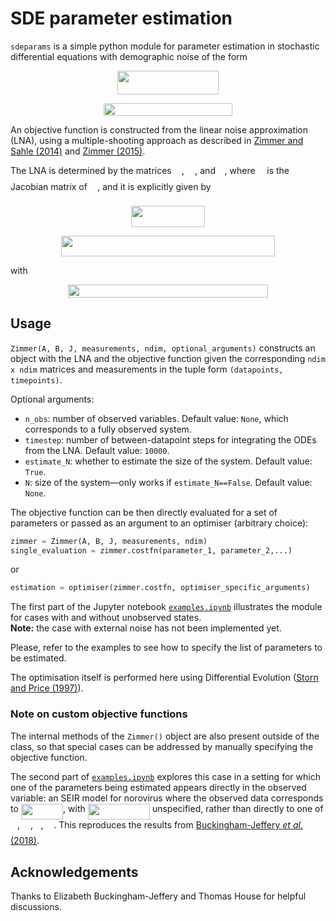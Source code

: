 # SDE parameter estimation

`sdeparams` is a simple python module for parameter estimation in stochastic differential equations with demographic noise of the form

<p align="center"><img src="https://rawgit.com/cparrarojas/sde-parameter-estimation/svgs/svgs/0b5dcb93ea61d33f4ece87c5e14a9177.svg?invert_in_darkmode" align=middle width=161.98281pt height=37.82361pt/></p>

<p align="center"><img src="https://rawgit.com/cparrarojas/sde-parameter-estimation/svgs/svgs/1f98df381e7e7f1299dd2d58c4da8f6a.svg?invert_in_darkmode" align=middle width=205.0356pt height=20.53161pt/></p>

An objective function is constructed from the linear noise approximation (LNA), using a multiple-shooting approach as described in [Zimmer and Sahle (2014)](http://ieeexplore.ieee.org/abstract/document/7277317/) and [Zimmer (2015)](https://www.sciencedirect.com/science/article/pii/S0025556415001698).

The LNA is determined by the matrices <img src="https://rawgit.com/cparrarojas/sde-parameter-estimation/svgs/svgs/49143f09f4138f20d1ce793010d0e081.svg?invert_in_darkmode" align=middle width=12.328800000000005pt height=22.46574pt/>, <img src="https://rawgit.com/cparrarojas/sde-parameter-estimation/svgs/svgs/6829020def9b68d78be5c1a3f7ecd4cb.svg?invert_in_darkmode" align=middle width=13.293555000000003pt height=22.46574pt/>, and <img src="https://rawgit.com/cparrarojas/sde-parameter-estimation/svgs/svgs/12378a26763bd0bfd07680b17290f1ab.svg?invert_in_darkmode" align=middle width=10.696455000000004pt height=22.46574pt/>, where <img src="https://rawgit.com/cparrarojas/sde-parameter-estimation/svgs/svgs/12378a26763bd0bfd07680b17290f1ab.svg?invert_in_darkmode" align=middle width=10.696455000000004pt height=22.46574pt/> is the Jacobian matrix of <img src="https://rawgit.com/cparrarojas/sde-parameter-estimation/svgs/svgs/49143f09f4138f20d1ce793010d0e081.svg?invert_in_darkmode" align=middle width=12.328800000000005pt height=22.46574pt/>, and it is explicitly given by

<p align="center"><img src="https://rawgit.com/cparrarojas/sde-parameter-estimation/svgs/svgs/6d288631abac61570cfd41d1bd8516aa.svg?invert_in_darkmode" align=middle width=118.18256999999998pt height=33.812129999999996pt/></p>

<p align="center"><img src="https://rawgit.com/cparrarojas/sde-parameter-estimation/svgs/svgs/b441ef7d75dfc7c5abc8ebc04740c5f8.svg?invert_in_darkmode" align=middle width=342.22319999999996pt height=33.812129999999996pt/></p>

with  
<p align="center"><img src="https://rawgit.com/cparrarojas/sde-parameter-estimation/svgs/svgs/0a1438d4801f1ab1f7cd6b7e500d4f40.svg?invert_in_darkmode" align=middle width=319.01759999999996pt height=20.53161pt/></p>

## Usage

`Zimmer(A, B, J, measurements, ndim, optional_arguments)` constructs an object with the LNA and the objective function given the corresponding `ndim x ndim` matrices and measurements in the tuple form `(datapoints, timepoints)`.

Optional arguments:
- `n_obs`: number of observed variables. Default value: `None`, which corresponds to a fully observed system.
- `timestep`: number of between-datapoint steps for integrating the ODEs from the LNA. Default value: `10000`.
- `estimate_N`: whether to estimate the size of the system. Default value: `True`.
- `N`: size of the system&mdash;only works if `estimate_N==False`. Default value: `None`.

The objective function can be then directly evaluated for a set of parameters or passed as an argument to an optimiser (arbitrary choice):

```python
zimmer = Zimmer(A, B, J, measurements, ndim)
single_evaluation = zimmer.costfn(parameter_1, parameter_2,...)
```
or

```python
estimation = optimiser(zimmer.costfn, optimiser_specific_arguments)
```

The first part of the Jupyter notebook [`examples.ipynb`](examples.ipynb) illustrates the module for cases with and without unobserved states.  
**Note:** the case with external noise has not been implemented yet.

Please, refer to the examples to see how to specify the list of parameters to be estimated.

The optimisation itself is performed here using Differential Evolution ([Storn and Price (1997)](https://link.springer.com/article/10.1023/A:1008202821328)).

### Note on custom objective functions

The internal methods of the `Zimmer()` object are also present outside of the class, so that special cases can be addressed by manually specifying the objective function.

The second part of [`examples.ipynb`](examples.ipynb) explores this case in a setting for which one of the parameters being estimated appears directly in the observed variable: an SEIR model for norovirus where the observed data corresponds to <img src="https://rawgit.com/cparrarojas/sde-parameter-estimation/svgs/svgs/a066b8904c15e71f16dd08433937d192.svg?invert_in_darkmode" align=middle width=67.29459pt height=24.65759999999998pt/>, with <img src="https://rawgit.com/cparrarojas/sde-parameter-estimation/svgs/svgs/f1e0f1890902ff3674614852310a856e.svg?invert_in_darkmode" align=middle width=99.257895pt height=24.65759999999998pt/> unspecified, rather than directly to one of <img src="https://rawgit.com/cparrarojas/sde-parameter-estimation/svgs/svgs/e257acd1ccbe7fcb654708f1a866bfe9.svg?invert_in_darkmode" align=middle width=11.027445000000004pt height=22.46574pt/>, <img src="https://rawgit.com/cparrarojas/sde-parameter-estimation/svgs/svgs/84df98c65d88c6adf15d4645ffa25e47.svg?invert_in_darkmode" align=middle width=13.082190000000004pt height=22.46574pt/>, <img src="https://rawgit.com/cparrarojas/sde-parameter-estimation/svgs/svgs/21fd4e8eecd6bdf1a4d3d6bd1fb8d733.svg?invert_in_darkmode" align=middle width=8.515980000000004pt height=22.46574pt/>, <img src="https://rawgit.com/cparrarojas/sde-parameter-estimation/svgs/svgs/1e438235ef9ec72fc51ac5025516017c.svg?invert_in_darkmode" align=middle width=12.608475000000004pt height=22.46574pt/>. This reproduces the results from [Buckingham-Jeffery *et al.* (2018)](https://www.sciencedirect.com/science/article/pii/S0025556417303644).

## Acknowledgements

Thanks to Elizabeth Buckingham-Jeffery and Thomas House for helpful discussions.
